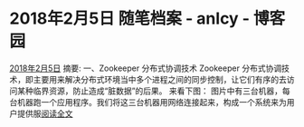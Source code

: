 
# 2018年2月5日 随笔档案 - anlcy - 博客园






[2018年2月5日](https://www.cnblogs.com/camilla/archive/2018/02/05.html)
摘要: 一、Zookeeper 分布式协调技术 Zookeeper 分布式协调技术，即主要用来解决分布式环境当中多个进程之间的同步控制，让它们有序的去访问某种临界资源，防止造成“脏数据”的后果。 来看下图： 图片中有三台机器，每台机器跑一个应用程序。我们将这三台机器用网络连接起来，构成一个系统来为用户提供服[阅读全文](https://www.cnblogs.com/camilla/p/8418741.html)

